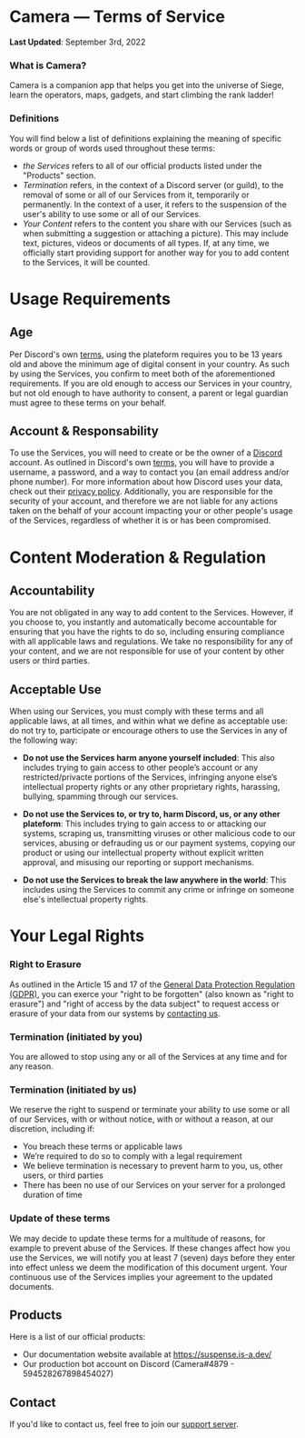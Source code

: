# Camera — Terms of Service
**Last Updated**: September 3rd, 2022

### What is Camera?
Camera is a companion app that helps you get into the universe of Siege, learn the operators, maps, gadgets, and start climbing the rank ladder!

### Definitions
You will find below a list of definitions explaining the meaning of specific words or group of words used throughout these terms:
- *the Services* refers to all of our official products listed under the "Products" section.
- *Termination* refers, in the context of a Discord server (or guild), to the removal of some or all of our Services from it, temporarily or permanently. In the context of a user, it refers to the suspension of the user's ability to use some or all of our Services.
- *Your Content* refers to the content you share with our Services (such as when submitting a suggestion or attaching a picture). This may include text, pictures, videos or documents of all types. If, at any time, we officially start providing support for another way for you to add content to the Services, it will be counted.

# Usage Requirements
## Age
Per Discord's own [terms](https://discord.com/terms), using the plateform requires you to be 13 years old and above the minimum age of digital consent in your country. As such by using the Services, you confirm to meet both of the aforementioned requirements. If you are old enough to access our Services in your country, but not old enough to have authority to consent, a parent or legal guardian must agree to these terms on your behalf.

## Account & Responsability
To use the Services, you will need to create or be the owner of a [Discord](https://discord.com) account. As outlined in Discord's own [terms](https://discord.com/terms), you will have to provide a username, a password, and a way to contact you (an email address and/or phone number). For more information about how Discord uses your data, check out their [privacy policy](https://discord.com/privacy). Additionally, you are responsible for the security of your account, and therefore we are not liable for any actions taken on the behalf of your account impacting your or other people's usage of the Services, regardless of whether it is or has been compromised.

# Content Moderation & Regulation
## Accountability
You are not obligated in any way to add content to the Services. However, if you choose to, you instantly and automatically become accountable for ensuring that you have the rights to do so, including ensuring compliance with all applicable laws and regulations. We take no responsibility for any of your content, and we are not responsible for use of your content by other users or third parties.

## Acceptable Use
When using our Services, you must comply with these terms and all applicable laws, at all times, and within what we define as acceptable use: do not try to, participate or encourage others to use the Services in any of the following way:

- **Do not use the Services harm anyone yourself included**: This also includes trying to gain access to other people’s account or any restricted/privacte portions of the Services, infringing anyone else’s intellectual property rights or any other proprietary rights, harassing, bullying, spamming through our services.

- **Do not use the Services to, or try to, harm Discord, us, or any other plateform**: This includes trying to gain access to or attacking our systems, scraping us, transmitting viruses or other malicious code to our services, abusing or defrauding us or our payment systems, copying our product or using our intellectual property without explicit written approval, and misusing our reporting or support mechanisms.

- **Do not use the Services to break the law anywhere in the world**: This includes using the Services to commit any crime or infringe on someone else's intellectual property rights.


# Your Legal Rights
### Right to Erasure
As outlined in the Article 15 and 17 of the [General Data Protection Regulation (GDPR)](https://gdpr-info.eu/), you can exerce your "right to be forgotten" (also known as "right to erasure") and "right of access by the data subject" to request access or erasure of your data from our systems by [contacting us]([https://suggester.js.org/support](https://suspense.is-a.dev/support)).

### Termination (initiated by you)
You are allowed to stop using any or all of the Services at any time and for any reason.

### Termination (initiated by us)
We reserve the right to suspend or terminate your ability to use some or all of our Services, with or without notice, with or without a reason, at our discretion, including if:
- You breach these terms or applicable laws
- We’re required to do so to comply with a legal requirement
- We believe termination is necessary to prevent harm to you, us, other users, or third parties
- There has been no use of our Services on your server for a prolonged duration of time

### Update of these terms
We may decide to update these terms for a multitude of reasons, for example to prevent abuse of the Services. If these changes affect how you use the Services, we will notify you at least 7 (seven) days before they enter into effect unless we deem the modification of this document urgent. Your continuous use of the Services implies your agreement to the updated documents.

## Products
Here is a list of our official products:
- Our documentation website available at https://suspense.is-a.dev/
- Our production bot account on Discord (Camera#4879 - 594528267898454027)

## Contact
If you'd like to contact us, feel free to join our [support server](https://suspense.is-a.dev/).